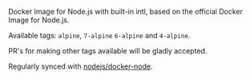 Docker Image for Node.js with built-in intl, based on the official Docker Image for Node.js.

Available tags: `alpine`, `7-alpine` `6-alpine` and `4-alpine`.

PR's for making other tags available will be gladly accepted.

Regularly synced with [nodejs/docker-node](https://github.com/nodejs/docker-node).
